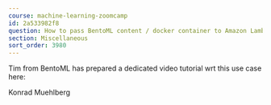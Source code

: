 ```yaml
---
course: machine-learning-zoomcamp
id: 2a533982f8
question: How to pass BentoML content / docker container to Amazon Lambda
section: Miscellaneous
sort_order: 3980
---
```


Tim from BentoML has prepared a dedicated video tutorial wrt this use case here:

Konrad Muehlberg

